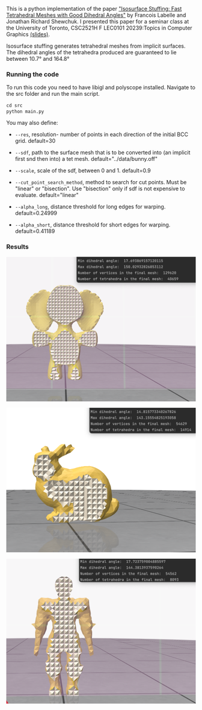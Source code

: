 This is a python implementation of the paper ["Isosurface Stuffing: Fast Tetrahedral Meshes with Good Dihedral Angles"](https://people.eecs.berkeley.edu/~jrs/papers/stuffing.pdf) by Francois Labelle and Jonathan Richard Shewchuk. 
I presented this paper for a seminar class at the University of Toronto, CSC2521H F LEC0101 20239:Topics in Computer Graphics [(slides)](https://docs.google.com/presentation/d/1WuqLdbZxxjciPJtAtCY0-Ib0-9lGPAWLHyPGDAdHvlg/edit?usp=sharing). 


Isosurface stuffing generates tetrahedral meshes from implicit surfaces. The dihedral angles of the tetrahedra produced are guaranteed to lie between 10.7&deg; and 164.8&deg;


### Running the code
To run this code you need to have libigl and polyscope installed. Navigate to the src folder and run the main script. 
```
cd src
python main.py
```


You may also define:
* `--res`, resolution- number of points in each direction of the initial BCC grid. default=30
  
* `--sdf`, path to the surface mesh that is to be converted into (an implicit first snd then into) a tet mesh. default="../data/bunny.off"
  
* `--scale`, scale of the sdf, between 0 and 1. default=0.9

* `--cut_point_search_method`, method to search for cut points. Must be "linear" or "bisection". Use "bisection" only if sdf is not expensive to evaluate. default="linear"
  
* `--alpha_long`, distance threshold for long edges for warping. default=0.24999
  
* `--alpha_short`, distance threshold for short edges for warping. default=0.41189



  
### Results
![Sliced view of the cartoon-elephant tet mesh produced by my implementation.](https://github.com/KinjalParikh/pythonIsosurfaceStuffing/blob/main/images/elephant.png)

![Sliced view of the bunny tet mesh produced by my implementation.](https://github.com/KinjalParikh/pythonIsosurfaceStuffing/blob/main/images/bunny.png)

![Sliced view of the knight tet mesh produced by my implementation.](https://github.com/KinjalParikh/pythonIsosurfaceStuffing/blob/main/images/knight.png)
